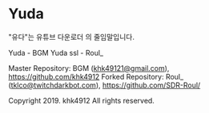 # Yuda
"유다"는 유튜브 다운로더 의 줄임말입니다. 

Yuda - BGM
Yuda ssl - Roul_


Master Repository: BGM (khk49121@gmail.com), https://github.com/khk4912
Forked Repository: Roul_ (tklco@twitchdarkbot.com), https://github.com/SDR-Roul/

Copyright 2019. khk4912 All rights reserved. 